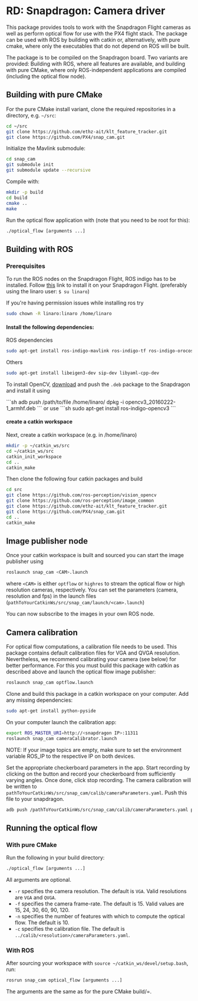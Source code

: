 # RD: Snapdragon: Camera driver
This package provides tools to work with the Snapdragon Flight cameras as well as perform optical flow for use with the PX4 flight stack.
The package can be used with ROS by building with catkin or, alternatively, with pure cmake, where only the executables that do not depend on ROS will be built.

The package is to be compiled on the Snapdragon board. Two variants are provided: Building with ROS, where all features are available, and building with pure CMake, where only ROS-independent applications are compiled (including the optical flow node).

## Building with pure CMake
For the pure CMake install variant, clone the required repositories in a directory, e.g. `~/src`:
```sh
cd ~/src
git clone https://github.com/ethz-ait/klt_feature_tracker.git
git clone https://github.com/PX4/snap_cam.git
```

Initialize the Mavlink submodule:
```sh
cd snap_cam
git submodule init
git submodule update --recursive
```

Compile with:
```sh
mkdir -p build
cd build
cmake ..
make
```

Run the optical flow application with (note that you need to be root for this):
```sh
./optical_flow [arguments ...]
```

## Building with ROS
### Prerequisites
To run the ROS nodes on the Snapdragon Flight, ROS indigo has to be installed. Follow [this](http://wiki.ros.org/indigo/Installation/UbuntuARM) link to install it on your Snapdragon Flight. (preferably using the linaro user: `$ su linaro`)

If you're having permission issues while installing ros try
```sh
sudo chown -R linaro:linaro /home/linaro
```

#### Install the following dependencies:
ROS dependencies
```sh
sudo apt-get install ros-indigo-mavlink ros-indigo-tf ros-indigo-orocos-toolchain ros-indigo-angles ros-indigo-tf2 ros-indigo-tf2-ros
```

Others
```sh
sudo apt-get install libeigen3-dev sip-dev libyaml-cpp-dev
```

To install OpenCV, [download](http://px4-tools.s3.amazonaws.com/opencv3_20160222-1_armhf.deb) and push the `.deb` package to the Snapdragon and install it using

<div class="host-code"></div>
```sh
adb push /path/to/file /home/linaro/
dpkg -i opencv3_20160222-1_armhf.deb
```
or use
```sh
sudo apt-get install ros-indigo-opencv3
```

#### create a catkin workspace
Next, create a catkin workspace (e.g. in /home/linaro)
```sh
mkdir -p ~/catkin_ws/src
cd ~/catkin_ws/src
catkin_init_workspace
cd ..
catkin_make
```

Then clone the following four catkin packages and build
```sh
cd src
git clone https://github.com/ros-perception/vision_opencv
git clone https://github.com/ros-perception/image_common
git clone https://github.com/ethz-ait/klt_feature_tracker.git
git clone https://github.com/PX4/snap_cam.git
cd ..
catkin_make
```

## Image publisher node
Once your catkin workspace is built and sourced you can start the image publisher using
```sh
roslaunch snap_cam <CAM>.launch
```
where `<CAM>` is either `optflow` or `highres` to stream the optical flow or high resolution cameras, respectively.
You can set the parameters (camera, resolution and fps) in the launch files (`pathToYourCatkinWs/src/snap_cam/launch/<cam>.launch`)

You can now subscribe to the images in your own ROS node.

## Camera calibration
For optical flow computations, a calibration file needs to be used. This package contains default calibration files for VGA and QVGA resolution. Nevertheless, we recommend calibrating your camera (see below) for better performance.
For this you must build this package with catkin as described above and launch the optical flow image publisher:
```sh
roslaunch snap_cam optflow.launch
```

Clone and build this package in a catkin workspace on your computer. Add any missing dependencies:
```sh
sudo apt-get install python-pyside
```
On your computer launch the calibration app:
```sh
export ROS_MASTER_URI=http://<snapdragon IP>:11311
roslaunch snap_cam cameraCalibrator.launch
```

NOTE:
If your image topics are empty, make sure to set the environment variable ROS_IP to the respective IP on both devices.


Set the appropriate checkerboard parameters in the app.
Start recording by clicking on the button and record your checkerboard from sufficiently varying angles.
Once done, click stop recording.
The camera calibration will be written to `pathToYourCatkinWs/src/snap_cam/calib/cameraParameters.yaml`.
Push this file to your snapdragon.
```sh
adb push /pathToYourCatkinWs/src/snap_cam/calib/cameraParameters.yaml pathToSnapCam/calib/cameraParameters.yaml
```

## Running the optical flow
### With pure CMake
Run the following in your build directory:
```sh
./optical_flow [arguments ...]
```
All arguments are optional.
* `-r` specifies the camera resolution. The default is `VGA`. Valid resolutions are `VGA` and `QVGA`.
* `-f` specifies the camera frame-rate. The default is 15. Valid values are 15, 24, 30, 60, 90, 120.
* `-n` specifies the number of features with which to compute the optical flow. The default is 10.
* `-c` specifies the calibration file. The default is `../calib/<resolution>/cameraParameters.yaml`.

### With ROS
After sourcing your workspace with `source ~/catkin_ws/devel/setup.bash`, run:
```sh
rosrun snap_cam optical_flow [arguments ...]
```
The arguments are the same as for the pure CMake build/=.
